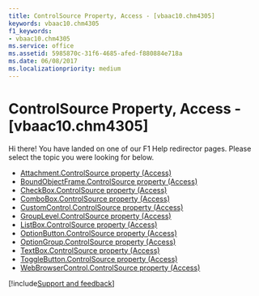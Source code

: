 ```yaml
---
title: ControlSource Property, Access - [vbaac10.chm4305]
keywords: vbaac10.chm4305
f1_keywords:
- vbaac10.chm4305
ms.service: office
ms.assetid: 5985870c-31f6-4685-afed-f880884e718a
ms.date: 06/08/2017
ms.localizationpriority: medium
---
```



# ControlSource Property, Access - [vbaac10.chm4305]

Hi there! You have landed on one of our F1 Help redirector pages. Please select the topic you were looking for below.

- [Attachment.ControlSource property (Access)](https://msdn.microsoft.com/library/6c1f2351-5671-51dd-0ff7-964719d91b9c%28Office.15%29.aspx)
- [BoundObjectFrame.ControlSource property (Access)](https://msdn.microsoft.com/library/f4200d00-fcb8-f15b-68e5-f1e58bfe41e8%28Office.15%29.aspx)
- [CheckBox.ControlSource property (Access)](https://msdn.microsoft.com/library/167d8da3-0489-ca23-2821-e455b8ac2d53%28Office.15%29.aspx)
- [ComboBox.ControlSource property (Access)](https://msdn.microsoft.com/library/d67db09e-d8c5-4605-2789-c75ac652ee0b%28Office.15%29.aspx)
- [CustomControl.ControlSource property (Access)](https://msdn.microsoft.com/library/1f773a09-7bcc-45ec-9380-3ab5ee13f024%28Office.15%29.aspx)
- [GroupLevel.ControlSource property (Access)](https://msdn.microsoft.com/library/b6f87977-abcc-2bb8-c6ea-720dd20789ec%28Office.15%29.aspx)
- [ListBox.ControlSource property (Access)](https://msdn.microsoft.com/library/3122f8ec-d7d6-18b2-5a68-2c175d2b0d85%28Office.15%29.aspx)
- [OptionButton.ControlSource property (Access)](https://msdn.microsoft.com/library/a2d61057-fe0b-4c00-88f9-f375074d7b3c%28Office.15%29.aspx)
- [OptionGroup.ControlSource property (Access)](https://msdn.microsoft.com/library/9f4a87a0-f31a-8b6f-c39a-51f49c96221e%28Office.15%29.aspx)
- [TextBox.ControlSource property (Access)](https://msdn.microsoft.com/library/be912167-402a-1bc4-6feb-c3551eb058a8%28Office.15%29.aspx)
- [ToggleButton.ControlSource property (Access)](https://msdn.microsoft.com/library/077297e8-6911-8cef-0aa5-4c5cbebcf4a3%28Office.15%29.aspx)
- [WebBrowserControl.ControlSource property (Access)](https://msdn.microsoft.com/library/f15e6d9c-fa41-8ca9-5252-fbb86139b2dc%28Office.15%29.aspx)

[!include[Support and feedback](~/includes/feedback-boilerplate.md)]